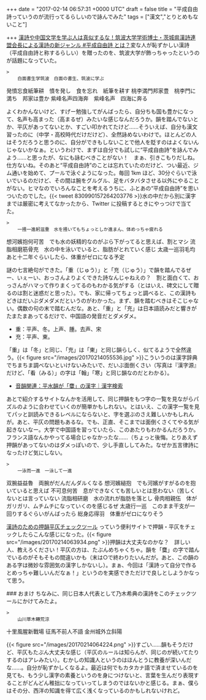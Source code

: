 
+++
date = "2017-02-14 06:57:31 +0000 UTC"
draft = false
title = "平成自由詩っていうのが流行ってるらしいので詠んでみた"
tags = ["漢文","とりとめもないこと"]

+++
[漢詩や中国文学を学ぶ人は真似するな！筑波大学学術博士・茨城県漢詩連盟会長による漢詩の新ジャンル #平成自由詩 とは？](https://togetter.com/li/1078209)変な人が恥ずかしい漢詩（平成自由詩と称するらしい）を贈ったのを、筑波大学が飾っちゃったというのが話題になっていた。

    >
        白面書生学筑波　白面の書生、筑波に学ぶ
発憤忘食紙筆耕　憤を発し　食を忘れ　紙筆を耕す
桃李満門邦家豊　桃李門に満ち　邦家は豊か
紫峰名声四海奔　紫峰名声　四海に奔る

    
よくわかんないけど、すげー勉強してがんばったら、自分ちも国も豊かになって、名声も高まった（高まるぜ）みたいな感じなんだろうか。韻を踏んでないとか、平仄があってないとか、すごい叩かれてたけど……そういえば、自分も漢文習ったのに（中学・高校時代だけだけど）、全然詠めないわけで。ほとんどの人はそうだろうと思うのに、自分ができもしないことで他人を貶すのはよくないんじゃないかなぁ。というわけで、まずは自分でも試しに“平成自由詩”を詠んでみよう……と思ったが、なにも詠むべきことがない！　まぁ、引きこもりだしね。仕方ないね。そのあと“平成自由詩”のことは忘れていたのだけど、つい最近、ジム通いを始めて、プールで泳ぐようになった。毎回 1km ほど、30分ぐらいで泳いでいるのだけど、その間は腕をグルグル、足をバタバタさせる以外にやることがない。ヒマなのでいろんなことを考えるうちに、ふとあの“平成自由詩”を思いついたのでした。{{< tweet 830990157264203776 >}}水の中だから別に漢字までは厳密に考えてなかったから、Twitter に投稿するときにやっつけで当てた。

    >
        一掻一進躬滋重　水を掻いてもちょっとしか進まん、体めっちゃ疲れる
想河嬪抱何可苦　でも水の妖精的なのがぶら下がってると思えば、割とマシ
流脂相磨筋骨充　水の中を泳いでいると、脂肪がとれていく感じ
太歳一巡羽毛均　あと十二年ぐらいしたら、体重がゼロになる予定

    
謎の七言絶句ができた。「重（じゅう）」と「充（じゅう）」で韻を踏んでるぜー、いぇーい、おっさんよりよくできた詩なんじゃねえの？　割と面白くて、おっさんがハマって作りまくってるのもわかる気がする（とはいえ、碑文にして贈るのは割と迷惑だと思った）。でも、家に帰ってちょっと調べると、この漢詩もどきはだいぶダメダメだというのがわかった。まず、韻を踏むべきはそこじゃない。偶数の句の末で踏むんだな。あと、「重」と「充」は日本語読みだと響きがたまたまあってるだけで、中国語の発音だとダメダメ。

<ul>
<li>重：平声、冬。上声、腫。去声、宋</li>
<li>充：平声、東。</li>
</ul>「重」は「冬」と同じ、「充」は「東」と同じ韻らしく、似てるようで全然違う。{{< figure src="/images/20170214055536.jpg"  >}}こういうのは漢字辞典でちまちま調べないといけないみたいで、だいぶ面倒くさい（写真は『漢字源』だけど、「看（みる）」の字は「翰」「寒」と同じ韻なのだとわかる）。

<ul>
<li><a href="http://jigen.net/data/%E9%9F%B3%E9%9F%BB%E9%96%A2%E9%80%A3%EF%BC%9A%E5%B9%B3%E6%B0%B4%E9%9F%BB%E3%81%8C%E3%80%8C%E9%BA%8C%E3%80%8D%E3%81%AE%E6%BC%A2%E5%AD%97">音韻関連：平水韻が「麌」の漢字｜漢字検索</a></li>
</ul>あとで紹介するサイトなんかを活用して、同じ押韻をもつ字の一覧を見ながらパズルのように合わせていくのが簡単かもしれない。とはいえ、この漢字一覧を見てパッと訓読みできるレベルにならないと、字を選ぶのさえ難しいかもしれんが。あと、平仄の問題もあるな。でも、正直、そこまでは面倒くさくてやる気が起きないなー。大学で中国語を習っていたら、このあたりもわかるんだろうか。フランス語なんかやってる場合じゃなかったな……（ちょっと後悔。とりあえず押韻があってないのはダメっぽいので、少し手直ししてみた。なぜか五言律詩になったけど気にしない。

    >
        一泳而一進　一泳して一進
双腕益益魯　両腕がだんだんダルくなる
想河嬪縋抱　でも河嬪がすがるのを抱いていると思えば
不可息何苦　息ができなくても苦しいとは思わない（苦しくないとは言っていない
流脂相研磨　水の流れが脂肪を落とし
骨肉相親伍　体がガリガリ、ムチムチになっていくのを感じるぜ
太歳行一巡　このまま干支が一回りするぐらいがんばったら
総身応得羽　体重がゼロになりそう

    
<a href="http://jigen.net/kansi/">漢詩のための押韻平仄チェックツール</a> っていう便利サイトで押韻・平仄をチェックしたらこんな感じになった。{{< figure src="/images/20170214063934.png"  >}}押韻は大丈夫なのかな？　詳しい人、教えろください！平仄の方は、たぶんめちゃくちゃ。韻を「麌」の字で踏んでいるのがそもそもの間違いかも（末は○で終わりたいんだが。あと、この韻のある字は微妙な雰囲気の漢字しかないし）。まぁ、今回は「漢詩って自分で作るとめっちゃ難しいんだなぁ！」というのを実感できただけで良しとしようかなって思う。

<div class="section">
    ### おまけ
    ちなみに、同じ日本人代表として乃木希典の漢詩をこのチェックツールにかけてみたよ。

    >
        山川草木轉荒涼
十里風腥新戰場
征馬不前人不語
金州城外立斜陽

    
{{< figure src="/images/20170214064224.png"  >}}すごい……韻もそうだけど、平仄もたぶん大丈夫な感じ（平仄のルールは知らんが、同じのが続いてたりするのはアレみたい）。むかしの知識人というのはほんとうに教養が深いんだな……。自分が恥ずかしくなるよ。最近は何でもカタカナ語で済ませているのを見ても、もう少し漢字の素養というのを身につけないと、言葉を生んだり表現することがどんどん稚拙になっていってしまうのではないかと感じる。まぁ、僕らはその分、西洋の知識を得て広く浅くなっているのかもしれないけれど。

</div>

